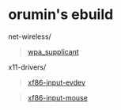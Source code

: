 # orumin's ebuild

net-wireless/

> [wpa\_supplicant](http://hostap.epitest.fi/wpa_supplicant)

x11-drivers/

> [xf86-input-evdev](http://gitorious.org/at-home-modifier/pages/Home)

> [xf86-input-mouse](http://cgit.freedesktop.org/xorg/driver/xf86-input-mouse)
